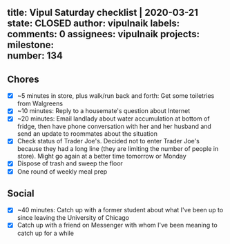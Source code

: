 title:	Vipul Saturday checklist | 2020-03-21
state:	CLOSED
author:	vipulnaik
labels:	
comments:	0
assignees:	vipulnaik
projects:	
milestone:	
number:	134
--
## Chores

- [x] ~5 minutes in store, plus walk/run back and forth: Get some toiletries from Walgreens
- [x] ~10 minutes: Reply to a housemate's question about Internet
- [x] ~20 minutes: Email landlady about water accumulation at bottom of fridge, then have phone conversation with her and her husband and send an update to roommates about the situation
- [x] Check status of Trader Joe's. Decided not to enter Trader Joe's because they had a long line (they are limiting the number of people in store). Might go again at a better time tomorrow or Monday
- [x] Dispose of trash and sweep the floor
- [x] One round of weekly meal prep

## Social

- [x] ~40 minutes: Catch up with a former student about what I've been up to since leaving the University of Chicago
- [x] Catch up with a friend on Messenger with whom I've been meaning to catch up for a while
